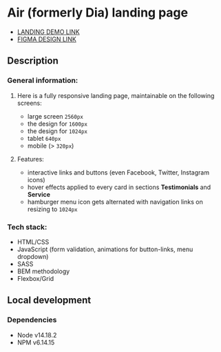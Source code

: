 # Air (formerly Dia) landing page
- [LANDING DEMO LINK](https://jstmpelowycz.github.io/layout_dia/)
- [FIGMA DESIGN LINK](https://www.figma.com/file/7qwsWggv9BAxMi2VPhBuPr/Air-(formerly-Dia)?node-id=9138%3A35)

## Description
### General information:
  1. Here is a fully responsive landing page, maintainable on the following screens:
     - large screen `2560px`
     - the design for `1600px`
     - the design for `1024px`
     - tablet `640px`
     - mobile (> `320px`)

  2. Features:
     - interactive links and buttons (even Facebook, Twitter, Instagram icons)
     - hover effects applied to every card in sections **Testimonials** and **Service**
     - hamburger menu icon gets alternated with navigation links on resizing to `1024px`

### Tech stack:
  - HTML/CSS
  - JavaScript (form validation, animations for button-links, menu dropdown)
  - SASS
  - BEM methodology
  - Flexbox/Grid

## Local development
### Dependencies
* Node v14.18.2
* NPM v6.14.15
